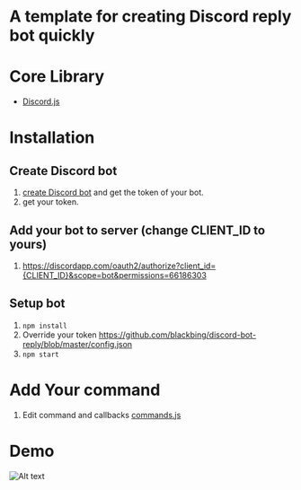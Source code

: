 # A template for creating Discord reply bot quickly

# Core Library
* [Discord.js](https://github.com/hydrabolt/discord.js)

# Installation

## Create Discord bot
1. [create Discord bot](https://discordapp.com/developers/applications/me/create) and get the token of your bot.
2. get your token.

## Add your bot to server (change CLIENT_ID to yours)
1. <https://discordapp.com/oauth2/authorize?client_id={CLIENT_ID}&scope=bot&permissions=66186303>

## Setup bot
1. `npm install`
2. Override your token <https://github.com/blackbing/discord-bot-reply/blob/master/config.json>
3. `npm start`

# Add Your command
1. Edit command and callbacks [commands.js](https://github.com/blackbing/discord-bot-reply/blob/master/commands.js)

# Demo
![Alt text](https://i.imgur.com/ntTnPMl.png)
